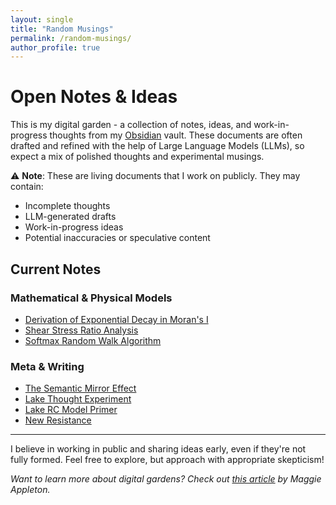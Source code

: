 ```yaml
---
layout: single
title: "Random Musings"
permalink: /random-musings/
author_profile: true
---
```


# Open Notes & Ideas

This is my digital garden - a collection of notes, ideas, and work-in-progress thoughts from my [Obsidian](https://obsidian.md) vault. These documents are often drafted and refined with the help of Large Language Models (LLMs), so expect a mix of polished thoughts and experimental musings.

⚠️ **Note**: These are living documents that I work on publicly. They may contain:
- Incomplete thoughts
- LLM-generated drafts
- Work-in-progress ideas
- Potential inaccuracies or speculative content

## Current Notes

### Mathematical & Physical Models
- [Derivation of Exponential Decay in Moran's I](/random-musings/derivation-of-exponential-decay-in-morans-i-for-river-planforms-and-its-diffusive-interpretation)
- [Shear Stress Ratio Analysis](/random-musings/a-dimensionless-analysis-of-the-shear-stress-ratio-on-an-alluvial-ridge)
- [Softmax Random Walk Algorithm](/random-musings/derivation-of-softmax-random-walk-algorithm)

### Meta & Writing
- [The Semantic Mirror Effect](/random-musings/the-semantic-mirror-effect)
- [Lake Thought Experiment](/random-musings/lake-thought-experiment)
- [Lake RC Model Primer](/random-musings/lake-rc-model-primer)
- [New Resistance](/random-musings/new-resistance)

---

I believe in working in public and sharing ideas early, even if they're not fully formed. Feel free to explore, but approach with appropriate skepticism!

*Want to learn more about digital gardens? Check out [this article](https://maggieappleton.com/garden-history) by Maggie Appleton.*